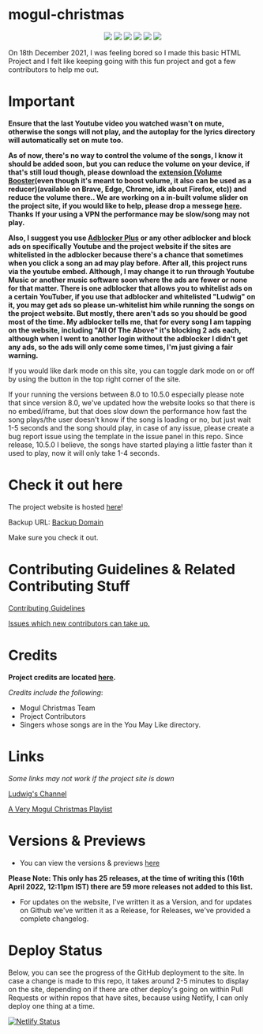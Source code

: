 # mogul-christmas

<div align="center">
<img src="https://socialify.git.ci/KendallDoesCoding/mogul-christmas/image?description=1&descriptionEditable=Ludwig%20Ahgren%20made%20a%20Christmas%20Album%20in%202020.%20This%20project%20allows%20you%20to%20play%20all%20the%20songs%20from%20the%20album%20in%20your%20browser.&font=Inter&forks=1&issues=1&name=1&owner=1&pattern=Solid&pulls=1&stargazers=1&theme=Dark&cache=600" />
<img src="https://github-size-badge.herokuapp.com/KendallDoesCoding/mogul-christmas.svg" />
<a href="https://github.com/KendallDoesCoding/mogul-christmas">
<a href="https://github.com/KendallDoesCoding/mogul-christmas"><img src="https://badges.frapsoft.com/os/v1/open-source.svg?v=103"></a>
<a href="https://github.com/KendallDoesCoding/mogul-christmas/graphs/contributors"><img src="https://img.shields.io/github/contributors/KendallDoesCoding/mogul-christmas?color=brightgreen"></a>
<a href="https://github.com/KendallDoesCoding/mogul-christmas/issues?q=is%3Aissue+is%3Aclosed"><img src="https://img.shields.io/github/issues-closed-raw/KendallDoesCoding/mogul-christmas?color=yellow"></a>
<a href="https://github.com/KendallDoesCoding/mogul-christmas/pulls?q=is%3Apr+is%3Aclosed"><img src="https://img.shields.io/github/issues-pr-closed-raw/KendallDoesCoding/mogul-christmas?color=0059b3"></a>
</div>

On 18th December 2021, I was feeling bored so I made this basic HTML Project and I felt like keeping going with this fun project and got a few contributors to help me out.

# Important

**Ensure that the last Youtube video you watched wasn't on mute, otherwise the songs will not play, and the autoplay for the lyrics directory will automatically set on mute too.**

**As of now, there's no way to control the volume of the songs, I know it should be added soon, but you can reduce the volume on your device, if that's still loud though, please download the [extension (Volume Booster](https://chrome.google.com/webstore/detail/volume-master/jghecgabfgfdldnmbfkhmffcabddioke)(even though it's meant to boost volume, it also can be used as a reducer)(available on Brave, Edge, Chrome, idk about Firefox, etc)) and reduce the volume there.. We are working on a in-built volume slider on the project site, if you would like to help, please drop a messege [here](https://github.com/KendallDoesCoding/mogul-christmas/issues/105). Thanks**
**If your using a VPN the performance may be slow/song may not play.**

**Also, I suggest you use [Adblocker Plus](https://mogulchristmas.kendalldoescoding.gq/adblockerplus) or any other adblocker and block ads on specifically Youtube and the project website if the sites are whitelisted in the adblocker because there's a chance that sometimes when you click a song an ad may play before. After all, this project runs via the youtube embed. Although, I may change it to run through Youtube Music or another music software soon where the ads are fewer or none for that matter. There is one adblocker that allows you to whitelist ads on a certain YouTuber, if you use that adblocker and whitelisted "Ludwig" on it, you may get ads so please un-whitelist him while running the songs on the project website. But mostly, there aren't ads so you should be good most of the time. My adblocker tells me, that for every song I am tapping on the website, including "All Of The Above" it's blocking 2 ads each, although when I went to another login without the adblocker I didn't get any ads, so the ads will only come some times, I'm just giving a fair warning.**

If you would like dark mode on this site, you can toggle dark mode on or off by using the button in the top right corner of the site.

If your running the versions between 8.0 to 10.5.0 especially please note that since version 8.0, we've updated how the website looks so that there is no embed/iframe, but that does slow down the performance how fast the song plays/the user doesn't know if the song is loading or no, but just wait 1-5 seconds and the song should play, in case of any issue, please create a bug report issue using the template in the issue panel in this repo. Since release, 10.5.0 I believe, the songs have started playing a little faster than it used to play, now it will only take 1-4 seconds.

# Check it out here

The project website is hosted [here](https://kendalldoescoding.gq/mogulchristmas)!

Backup URL: [Backup Domain](https://mogulchristmas.netlify.app)

Make sure you check it out.

# Contributing Guidelines & Related Contributing Stuff

[Contributing Guidelines](./.github/CONTRIBUTING.md)

[Issues which new contributors can take up.](https://github.com/KendallDoesCoding/mogul-christmas/contribute)

# Credits

**Project credits are located [here](https://mogulchristmas.kendalldoescoding.gq/credits).**

_Credits include the following_:

- Mogul Christmas Team
- Project Contributors
- Singers whose songs are in the You May Like directory.

# Links

_Some links may not work if the project site is down_

[Ludwig's Channel](https://mogulchristmas.kendalldoescoding.gq/ludwig)

[A Very Mogul Christmas Playlist](https://mogulchristmas.kendalldoescoding.gq/playlist)

# Versions & Previews

- You can view the versions & previews [here](https://mogulchristmas.kendalldoescoding.gq/versionsandpreviews)

**Please Note: This only has 25 releases, at the time of writing this (16th April 2022, 12:11pm IST) there are 59 more releases not added to this list.**

- For updates on the website, I've written it as a Version, and for updates on Github we've written it as a Release, for Releases, we've provided a complete changelog.

# Deploy Status

Below, you can see the progress of the GitHub deployment to the site. In case a change is made to this repo, it takes around 2-5 minutes to display on the site, depending on if there are other deploy's going on within Pull Requests or within repos that have sites, because using Netlify, I can only deploy one thing at a time.

[![Netlify Status](https://api.netlify.com/api/v1/badges/c9a61158-0ccb-489e-ba45-85eafcf4bc3b/deploy-status)](https://app.netlify.com/sites/mogulchristmas/deploys)
